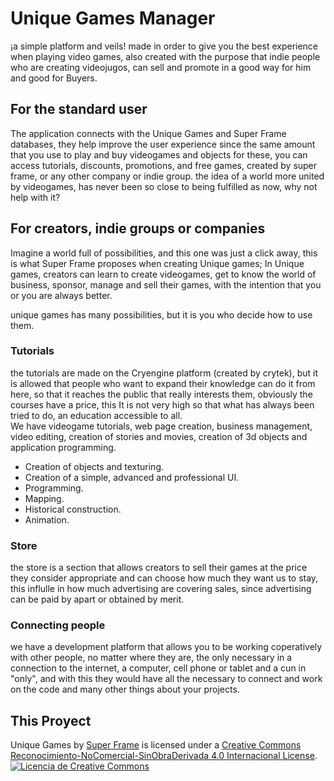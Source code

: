# Unique Games Manager
¡a simple platform and veils! made in order to give you the best experience when playing video games, also created with the purpose that indie people who are creating videojugos, can sell and promote in a good way for him and good for Buyers.
## For the standard user
The application connects with the Unique Games and Super Frame databases, they help improve the user experience since the same amount that you use to play and buy videogames and objects for these, you can access tutorials, discounts, promotions, and free games, created by super frame, or any other company or indie group.
the idea of a world more united by videogames, has never been so close to being fulfilled as now, why not help with it?
## For creators, indie groups or companies
Imagine a world full of possibilities, and this one was just a click away, this is what Super Frame proposes when creating Unique games; In Unique games, creators can learn to create videogames, get to know the world of business, sponsor, manage and sell their games, with the intention that you or you are always better.

unique games has many possibilities, but it is you who decide how to use them.

### Tutorials
the tutorials are made on the Cryengine platform (created by crytek), but it is allowed that people who want to expand their knowledge can do it from here, so that it reaches the public that really interests them, obviously the courses have a price, this It is not very high so that what has always been tried to do, an education accessible to all.<br>
We have videogame tutorials, web page creation, business management, video editing, creation of stories and movies, creation of 3d objects and application programming.
  - Creation of objects and texturing.
  - Creation of a simple, advanced and professional UI.
  - Programming.
  - Mapping.
  - Historical construction.
  - Animation.

### Store
the store is a section that allows creators to sell their games at the price they consider appropriate and can choose how much they want us to stay, this influlle in how much advertising are covering sales, since advertising can be paid by apart or obtained by merit.
### Connecting people
we have a development platform that allows you to be working coperatively with other people, no matter where they are, the only necessary in a connection to the internet, a computer, cell phone or tablet and a cun in "only", and with this they would have all the necessary to connect and work on the code and many other things about your projects.

## This Proyect
<span xmlns:dct="http://purl.org/dc/terms/" property="dct:title">Unique Games</span> by <a xmlns:cc="http://creativecommons.org/ns#" href="superframe.sinfonia.co" property="cc:attributionName" rel="cc:attributionURL">Super Frame</a> is licensed under a <a rel="license" href="http://creativecommons.org/licenses/by-nc-nd/4.0/">Creative Commons Reconocimiento-NoComercial-SinObraDerivada 4.0 Internacional License</a>.<br />
<a rel="license" href="http://creativecommons.org/licenses/by-nc-nd/4.0/"><img alt="Licencia de Creative Commons" style="border-width:0" src="https://i.creativecommons.org/l/by-nc-nd/4.0/88x31.png" /></a>

